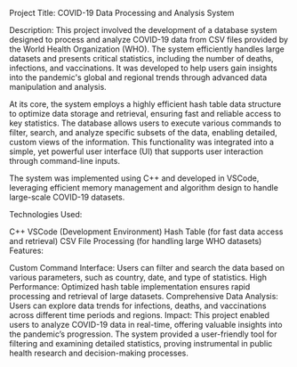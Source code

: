 Project Title: COVID-19 Data Processing and Analysis System

Description: This project involved the development of a database system designed to process and analyze COVID-19 data from CSV files provided by the World Health Organization (WHO). The system efficiently handles large datasets and presents critical statistics, including the number of deaths, infections, and vaccinations. It was developed to help users gain insights into the pandemic's global and regional trends through advanced data manipulation and analysis.

At its core, the system employs a highly efficient hash table data structure to optimize data storage and retrieval, ensuring fast and reliable access to key statistics. The database allows users to execute various commands to filter, search, and analyze specific subsets of the data, enabling detailed, custom views of the information. This functionality was integrated into a simple, yet powerful user interface (UI) that supports user interaction through command-line inputs.

The system was implemented using C++ and developed in VSCode, leveraging efficient memory management and algorithm design to handle large-scale COVID-19 datasets.

Technologies Used:

C++
VSCode (Development Environment)
Hash Table (for fast data access and retrieval)
CSV File Processing (for handling large WHO datasets)
Features:

Custom Command Interface: Users can filter and search the data based on various parameters, such as country, date, and type of statistics.
High Performance: Optimized hash table implementation ensures rapid processing and retrieval of large datasets.
Comprehensive Data Analysis: Users can explore data trends for infections, deaths, and vaccinations across different time periods and regions.
Impact: This project enabled users to analyze COVID-19 data in real-time, offering valuable insights into the pandemic’s progression. The system provided a user-friendly tool for filtering and examining detailed statistics, proving instrumental in public health research and decision-making processes.

